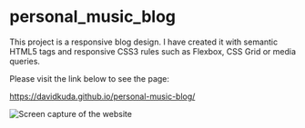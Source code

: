 # personal_music_blog

This project is a responsive blog design. I have created it with semantic HTML5 tags and responsive CSS3 rules such as Flexbox, CSS Grid or media queries.

Please visit the link below to see the page:

https://davidkuda.github.io/personal-music-blog/

![Screen capture of the website](https://github.com/DavidKuda/vanilla-js-landingpage/blob/master/docs/landingpage-screen-gif.gif)
